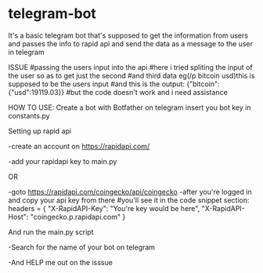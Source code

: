 # telegram-bot
It's a basic telegram bot that's supposed to get the information from users and passes the info to rapid api and send the data as a message to the user in telegram

ISSUE
#passing the users input into the api
#here i tried spliting the input of the user so as to get just the second
#and third data eg(/p bitcoin usd)this is supposed to be the users input
#and this is the output: {"bitcoin":{"usd":19119.03}}
#but the code doesn't work and i need assistance

HOW TO USE:
Create a bot with Botfather on telegram
insert you bot key in constants.py

Setting up rapid api

-create an account on https://rapidapi.com/

-add your rapidapi key to main.py

OR

-goto https://rapidapi.com/coingecko/api/coingecko
-after you're logged in and copy your api key from there
#you'll see it in the code snippet section:
    headers = {
        "X-RapidAPI-Key": "You're key would be here",
        "X-RapidAPI-Host": "coingecko.p.rapidapi.com"
    }


And run the main.py script

-Search for the name of your bot on telegram

-And HELP me out on the isssue
